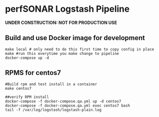 # perfSONAR Logstash Pipeline


**UNDER CONSTRUCTION: NOT FOR PRODUCTION USE**

## Build and use Docker image for development

```
make local # only need to do this first time to copy config in place
make #run this everytime you make change to pipeline
docker-compose up -d
```

## RPMS for centos7
```
#Build rpm and test install in a container
make centos7

##verify RPM install
docker-compose -f docker-compose.qa.yml up -d centos7
docker-compose -f docker-compose.qa.yml exec centos7 bash
tail -f /var/log/logstash/logstash-plain.log 
```
